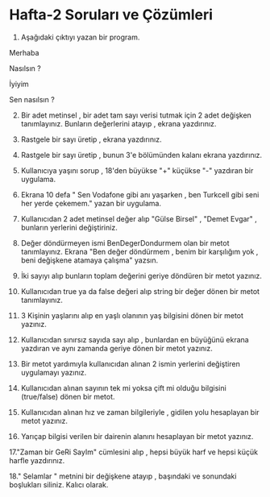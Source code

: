 # Hafta-2 Soruları ve Çözümleri

1. Aşağıdaki çıktıyı yazan bir program.

Merhaba

Nasılsın ?

İyiyim

Sen nasılsın ?

2. Bir adet metinsel , bir adet tam sayı verisi tutmak için 2 adet değişken tanımlayınız. Bunların değerlerini atayıp , ekrana yazdırınız.

3. Rastgele bir sayı üretip , ekrana yazdırınız.

4. Rastgele bir sayı üretip , bunun 3'e bölümünden kalanı ekrana yazdırınız.

5. Kullanıcıya yaşını sorup , 18'den büyükse "+" küçükse "-" yazdıran bir uygulama.

6. Ekrana 10 defa " Sen Vodafone gibi anı yaşarken , ben Turkcell gibi seni her yerde çekemem." yazan bir uygulama.

7. Kullanıcıdan 2 adet metinsel değer alıp "Gülse Birsel" , "Demet Evgar" , bunların yerlerini değiştiriniz.

8. Değer döndürmeyen ismi BenDegerDondurmem olan bir metot tanımlayınız. Ekrana "Ben değer döndürmem , benim bir karşılığım yok , beni değişkene atamaya çalışma" yazsın.

9. İki sayıyı alıp bunların toplam değerini geriye döndüren bir metot yazınız.

10. Kullanıcıdan true ya da false değeri alıp string bir değer dönen bir metot tanımlayınız.

11. 3 Kişinin yaşlarını alıp en yaşlı olanının yaş bilgisini dönen bir metot yazınız.

12. Kullanıcıdan sınırsız sayıda sayı alıp , bunlardan en büyüğünü ekrana yazdıran ve aynı zamanda geriye dönen bir metot yazınız.

13. Bir metot yardımıyla kullanıcıdan alınan 2 ismin yerlerini değiştiren uygulamayı yazınız.

14. Kullanıcıdan alınan sayının tek mi yoksa çift mi olduğu bilgisini (true/false) dönen bir metot.

15. Kullanıcıdan alınan hız ve zaman bilgileriyle , gidilen yolu hesaplayan bir metot yazınız.

16. Yarıçap bilgisi verilen bir dairenin alanını hesaplayan bir metot yazınız.

17."Zaman bir GeRi SayIm" cümlesini alıp , hepsi büyük harf ve hepsi küçük harfle yazdırınız.

18."    Selamlar   " metnini bir değişkene atayıp , başındaki ve sonundaki boşlukları siliniz. Kalıcı olarak.
